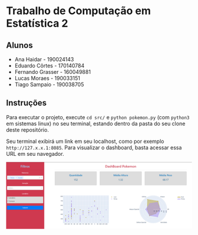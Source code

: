 # Trabalho de Computação em Estatística 2

## Alunos
- Ana Haidar - 190024143
- Eduardo Côrtes - 170140784
- Fernando Grasser - 160049881
- Lucas Moraes - 190033151
- Tiago Sampaio - 190038705
  
## Instruções
Para executar o projeto, execute `cd src/` e `python pokemon.py` (com `python3` em sistemas linux) no seu terminal, estando dentro da pasta do seu clone deste repositório.

Seu terminal exibirá um link em seu localhost, como por exemplo `http://127.x.x.1:8085`. Para visualizar o dashboard, basta acessar essa URL em seu navegador.

![](./imagens/dash1.png)
